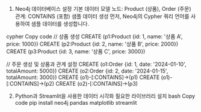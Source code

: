 1. Neo4j 데이터베이스 설정
기본 데이터 모델
노드: Product (상품), Order (주문)
관계: CONTAINS (포함)
샘플 데이터 생성
먼저, Neo4j의 Cypher 쿼리 언어를 사용하여 샘플 데이터를 생성합니다.

cypher
Copy code
// 상품 생성
CREATE (p1:Product {id: 1, name: '상품 A', price: 1000})
CREATE (p2:Product {id: 2, name: '상품 B', price: 2000})
CREATE (p3:Product {id: 3, name: '상품 C', price: 3000})

// 주문 생성 및 상품과 관계 설정
CREATE (o1:Order {id: 1, date: '2024-01-10', totalAmount: 5000})
CREATE (o2:Order {id: 2, date: '2024-01-15', totalAmount: 3000})
CREATE (o1)-[:CONTAINS]->(p1)
CREATE (o1)-[:CONTAINS]->(p2)
CREATE (o2)-[:CONTAINS]->(p3)

2. Python과 Streamlit을 사용한 데이터 시각화
필요한 라이브러리 설치
bash
Copy code
pip install neo4j pandas matplotlib streamlit